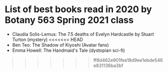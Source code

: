 # List of best books read in 2020 by Botany 563 Spring 2021 class

- Claudia Solis-Lemus: The 7.5 deaths of Evelyn Hardcastle by Stuart Turton (mystery)
<<<<<<< HEAD
- Ben Teo: The Shadow of Kiyoshi (Avatar fans)
- Emma Howell: The Handmaid's Tale (dystopian sci-fi)
>>>>>>> ff8d462e901fee18d9ee1ebde546e831136ba3bf
